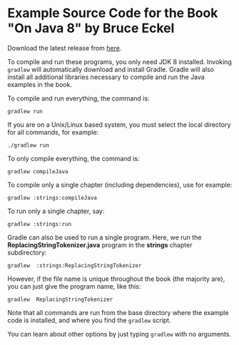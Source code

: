 # Example Source Code for the Book "On Java 8" by Bruce Eckel

Download the latest release from [here](https://github.com/BruceEckel/OnJava8-Examples/releases/).

To compile and run these programs, you only need JDK 8 installed.
Invoking `gradlew` will automatically download and install Gradle.
Gradle will also install all additional libraries necessary to compile
and run the Java examples in the book.

To compile and run everything, the command is:

`gradlew run`

If you are on a Unix/Linux based system, you must select the local directory for all commands, for example:

`./gradlew run`

To only compile everything, the command is:

`gradlew compileJava`

To compile only a single chapter (including dependencies), use for example:

`gradlew :strings:compileJava`

To run only a single chapter, say:

`gradlew :strings:run`

Gradle can also be used to run a single program. Here, we run the **ReplacingStringTokenizer.java**
program in the **strings** chapter subdirectory:

`gradlew  :strings:ReplacingStringTokenizer`

However, if the file name is unique throughout the book (the majority are), you can just give the
program name, like this:

`gradlew  ReplacingStringTokenizer`

Note that all commands are run from the base directory where the example code is installed, and where you find the
`gradlew` script.

You can learn about other options by just typing `gradlew` with no arguments.
